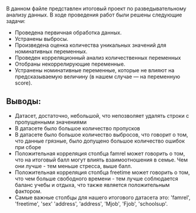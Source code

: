 В данном файле представлен итоговый проект по разведывательному анализу данных.
В ходе проведения работ были решены следующие задачи:
- Проведена первичная обработка данных.
- Устранены выбросы.
- Произведена оценка количества уникальных значений для номинативных переменных.
- Проведен корреляционный анализ количественных переменных
- Отобраны некоррелирующие переменные.
- Устранены номинативные переменные, которые не влияют на предсказываемую величину (в нашем случае — на переменную score).
## Выводы:
- Датасет, достаточно, небольшой, что непозволяет удалять строки с пропущенными значениями
- В датасете было большое количество пропусков
- В датасете было большое количество выбросов, что говорит о том, что данные грязные, было допущено большое количество ошибок при сборе
- Положительная корреляция столбца famrel может говорить о том, что на итоговый балл могут влиять взаимоотношения в семье. Чем они лучше - тем меньше стресса, выше балл.
- Положительная корреляция столбца freetime может говорить о том, что чем больше свободного времени - тем лучше соблюдается баланс учебы и отдыха, что также является положительным фактором.
- Самые важные столбцы для нашего итогового датасета это: 'famrel', 'freetime', 'sex' 'address', 'address', 'Mjob', 'Fjob', 'schoolsup'.
